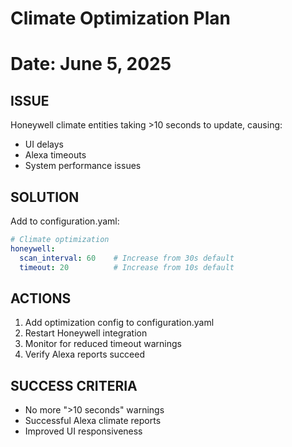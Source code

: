 # Climate Optimization Plan
# Date: June 5, 2025

## ISSUE
Honeywell climate entities taking >10 seconds to update, causing:
- UI delays
- Alexa timeouts  
- System performance issues

## SOLUTION
Add to configuration.yaml:

```yaml
# Climate optimization
honeywell:
  scan_interval: 60    # Increase from 30s default
  timeout: 20          # Increase from 10s default
```

## ACTIONS
1. Add optimization config to configuration.yaml
2. Restart Honeywell integration
3. Monitor for reduced timeout warnings
4. Verify Alexa reports succeed

## SUCCESS CRITERIA
- No more ">10 seconds" warnings
- Successful Alexa climate reports
- Improved UI responsiveness